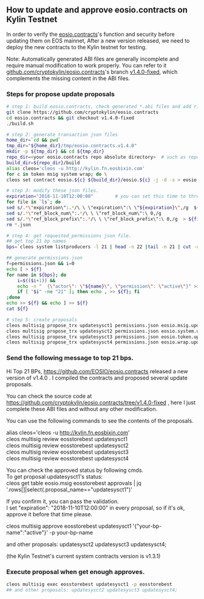 
##  How to update and approve eosio.contracts on Kylin Testnet 
In order to verify the [eosio.contracts]((https://github.com/EOSIO/eosio.contracts) )'s function and security before updating them on EOS mainnet,
After a new version released, we need to deploy the new contracts to the Kylin testnet for testing.

Note: Automatically generated ABI files are generally incomplete and require manual modification to work properly. 
You can refer to it [github.com/cryptokylin/eosio.contracts](https://github.com/cryptokylin/eosio.contracts)'s
branch [v1.4.0-fixed](https://github.com/cryptokylin/eosio.contracts/tree/v1.4.0-fixed), which complements the missing content in the ABI files.


### Steps for propose update proposals
``` bash
# step 1: build eosio.contracts, check generated *.abi files and add ricardians.
git clone https://github.com/cryptokylin/eosio.contracts
cd eosio.contracts && git checkout v1.4.0-fixed
./build.sh

# step 2: generate transaction json files
home_dir=`cd && pwd`
tmp_dir="${home_dir}/tmp/eosio.contracts.v1.4.0"
mkdir -p ${tmp_dir} && cd ${tmp_dir}
repo_dir=<your eosio.contracts repo absolute directory>  # such as repo_dir='/Code/github.com/cryptokylin/eosio.contracts'
build_dir=${repo_dir}/build
alias cleos='cleos -u http://kylin.fn.eosbixin.com' 
for c in token msig system wrap; do \
cleos set contract eosio.${c} ${build_dir}/eosio.${c} -j -d -s > eosio.${c}.update_tx.json; done

# step 3: modify these json files.
expiration="2018-11-10T12:00:00"        # you can set this time to three or ten days later as you want.
for file in `ls`; do 
sed s/.*\"expiration\":.*/\ \ \"expiration\":\ \"${expiration}\",/g  ${file} |\
sed s/.*\"ref_block_num\":.*/\ \ \"ref_block_num\":\ 0,/g                    |\
sed s/.*\"ref_block_prefix\":.*/\ \ \"ref_block_prefix\":\ 0,/g  > ${file}.m ; done
rm *.json

# step 4: get requested_permissions json file.
## get top 21 bp names
bps=`cleos system listproducers -l 21 | head -n 22 |tail -n 21 | cut -d ' ' -f1`

## generate permissions.json
f=permissions.json && i=0
echo [ > ${f}
for name in ${bps}; do                                                          \
    i=$(($i+1)) &&                                                              \
    echo -n "  {\"actor\": \"${name}\", \"permission\": \"active\"}" >> ${f} && \
    if [ "$i" -ne "21" ]; then echo , >> ${f}; fi                               \
;done
echo >> ${f} && echo ] >> ${f}
cat ${f}

# step 5: create proposals
cleos multisig propose_trx updatesysct1 permissions.json eosio.msig.update_tx.json.m   eosstorebest
cleos multisig propose_trx updatesysct2 permissions.json eosio.system.update_tx.json.m eosstorebest
cleos multisig propose_trx updatesysct3 permissions.json eosio.token.update_tx.json.m  eosstorebest
cleos multisig propose_trx updatesysct4 permissions.json eosio.wrap.update_tx.json.m   eosstorebest
```

### Send the following message to top 21 bps.

Hi Top 21 BPs, https://github.com/EOSIO/eosio.contracts released a new version of v1.4.0 . 
I compiled the contracts and proposed several update proposals.

You can check the source code at https://github.com/cryptokylin/eosio.contracts/tree/v1.4.0-fixed ,
here I just complete these ABI files and without any other modification.

You can use the following commands to see the contents of the proposals.
 
alias cleos='cleos -u http://kylin.fn.eosbixin.com'   
cleos multisig review eosstorebest updatesysct1  
cleos multisig review eosstorebest updatesysct2  
cleos multisig review eosstorebest updatesysct3  
cleos multisig review eosstorebest updatesysct4  

You can check the approved status by following cmds.  
To get proposal updatesysct1's status:  
cleos get table eosio.msig eosstorebest approvals | jq '.rows[]|select(.proposal_name=="updatesysct1")'  

If you confirm it, you can pass the validation.  
I set "expiration": "2018-11-10T12:00:00" in every proposal, so if it's ok, approve it before that time please.  

cleos multisig approve eosstorebest updatesysct1 '{"your-bp-name":"active"}' -p your-bp-name  

and other proposals: updatesysct2 updatesysct3 updatesysct4;  

(the Kylin Testnet's current system contracts version is v1.3.1)  


### Execute proposal when get enough approves.
``` bash
cleos multisig exec eosstorebest updatesysct1 -p eosstorebest
## and other proposals: updatesysct2 updatesysct3 updatesysct4;
```
